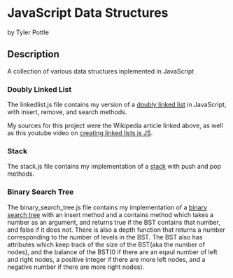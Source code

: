 # JavaScript Data Structures

by Tyler Pottle

## Description

A collection of various data structures inplemented in JavaScript

### Doubly Linked List

The linkedlist.js file contains my version of a [doubly linked list](http://en.wikipedia.org/wiki/Doubly_linked_list) in JavaScript, with insert, remove, and search methods.

My sources for this project were the Wikipedia article linked
above, as well as this youtube video on [creating linked lists is JS](https://www.youtube.com/watch?v=UESEbKb_uWw).

### Stack

The stack.js file contains my implementation of a [stack](http://en.wikipedia.org/wiki/Stack_%28abstract_data_type%29) with push and pop methods.

### Binary Search Tree

The binary_search_tree.js file contains my implementation of a [binary search tree](http://en.wikipedia.org/wiki/Binary_search_tree) with an insert method and a contains method
which takes a number as an argument, and returns true if the BST contains that
number, and false if it does not.  There is also a depth function that returns
a number corresponding to the number of levels in the BST.  The BST also has
attributes which keep track of the size of the BST(aka the number of nodes), and
the balance of the BST(0 if there are an eqaul number of left and right nodes,
a positive integer if there are more left nodes, and a negative number if there
are more right nodes).

